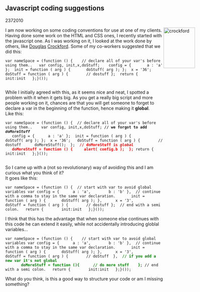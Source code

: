 <article><h1>Javascript coding suggestions</h1><time><span class="day">23</span><span class="month">7</span><span class="year">2010</span></time><p><img style="float: right; margin-right: -100px;" title="crockford.gif" src="http://wnas.nl/user/files/crockford_20100723081834.gif" border="0" alt="crockford" width="100" height="129" /> I am now working on some coding conventions for use at one of my clients. Having done some work on the HTML and CSS ones, I recently started with the javascript one. As I was working on it, I looked at the work done by others, like <a href="http://javascript.crockford.com/code.html">Douglas</a> <a href="http://developer.yahoo.com/yui/theater/video.php?v=crockonjs-3">Crockford</a>. Some of my co-workers suggested that we did this:</p><pre><code>var nameSpace = (function () {    // declare all of your var's before using them..	var config, init,x,doStuff;    config = {		a : 'a'	};	init = function ( arg ) {		doStuff( arg );	};	x = '36';	doStuff = function ( arg ) {		// dostuff﻿	};	return {		init:init	};}());</code></p></pre><p>While I initially agreed with this, as it seems nice and neat, I spotted a problem with it when it gets big. As you get a really big script and more people working on it, chances are that you will get someone to forget to declare a var in the beginning of the function, hence making it <strong>global</strong>.<br />Like this:</p><pre><code>var nameSpace = (function () {	// declare all of your var's before using them..	var config, init,x,doStuff;	<strong>// we forgot to add <em>doMoreStuff</em></strong><br>	config = {		a : 'a'	};	init = function ( arg ) {		doStuff( arg );	};	x = '36';	doStuff = function ( arg ) {		// dostuff		doMoreStuff();	};	<strong style="color: red;">// doMoreStuff is <em>global</em><br>	doMoreStuff = function () {		alert( config.b );	};</strong>	return {		init:init	};}());</code></p></pre><p>So I came up with a (not so revolutionary) way of avoiding this and I am curious what you think of it?<br />It goes like this:</p><pre><code>var nameSpace = (function () {	// start with var to avoid global variables	var config = {		a : 'a',		b : 'b'	},	// continue with a comma to stay in the same var declaration.		init = function ( arg ) {		doStuff( arg );	},		x = '3',		doStuff = function ( arg ) {		// dostuff﻿	};	// end with a semi colon.	return {		init:init	};}());</code></pre><p>I think that this has the advantage that when someone else continues with this code he can extend it easily, while not accidentally introducing globlal variables...</p><pre><code>var nameSpace = (function () {	// start with var to avoid global variables	var config = {		a : 'a',		b : 'b'	},	// continue with a comma to stay in the same var declaration.		init = function ( arg ) {		doStuff( arg );	},		x = '3',		doStuff = function ( arg ) {		// doStuff	},	<strong style="color: green;">// if you add a new var it's not global<br>		doMoreStuff = function (){		// do more stuff	}</strong>;	// end with a semi colon.	return {		init:init	};}());</code></pre><p>What do you think, is this a good way to structure your code or am I missing something?</p></article>